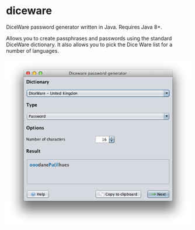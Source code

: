 diceware
========

DiceWare password generator written in Java. Requires Java 8+.

Allows you to create passphrases and passwords using the standard DiceWare dictionary. It also allows you to pick the Dice Ware list for a number of languages.

![ScreenShot](https://raw.githubusercontent.com/biddster/diceware/master/DiceWareScreenshot.png)
